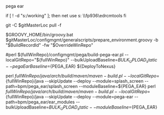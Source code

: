 pega ear

if [ ! -d "s:/working" ]; then
    net use s: \\\\fp936\\edrcmtools 
fi

git -C $gitMasterLoc pull -f

$GROOVY_HOME/bin/groovy.bat $gitMasterLoc/configmgmt/generalscripts/prepare_environment.groovy -b "$BuildRecordId" -fw "$OverrideWinRepo"

#perl ${fullWinRepo}/configmgmt/pega/build-pega-ear.pl --localGitRepo="${fullWinRepo}" --bulkUploadBaseline=${BULK_UPLOAD_static} --pegaEarBaseline=${PEGA_EAR} ${DeployToNexus}

perl ${fullWinRepo}/java/arch/build/maven/maven-build.pl --localGitRepo=${fullWinRepo}/java  --skipUpdate --deploy --module=splash_screen --path=bpm/pega_ear/splash_screen --moduleBaseline=${PEGA_EAR}
perl ${fullWinRepo}/java/arch/build/maven/maven-build.pl --localGitRepo=${fullWinRepo}/java  --skipUpdate --deploy --module=pega-ear --path=bpm/pega_ear/ear_modules --bulkUploadBaseline=${BULK_UPLOAD_static} --moduleBaseline=${PEGA_EAR}

